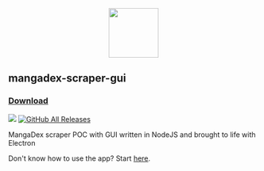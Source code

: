<div style="text-align:center;"><img src="https://i.postimg.cc/W4dDbdn2/icon.png" height=100px></div>
<h2> mangadex-scraper-gui</h2>

### [Download](https://github.com/hernikplays/mangadex-scraper-gui/releases/latest)

<img src="https://img.shields.io/github/license/hernikplays/mangadex-scraper-gui"> <a href="https://github.com/hernikplays/mangadex-scraper-gui/releases/latest"><img alt="GitHub All Releases" src="https://img.shields.io/github/downloads/hernikplays/mangadex-scraper-gui/total"></a>

MangaDex scraper POC with GUI written in NodeJS and brought to life with Electron

Don't know how to use the app? Start [here](https://github.com/hernikplays/mangadex-scraper-gui/wiki/Using-the-app).
